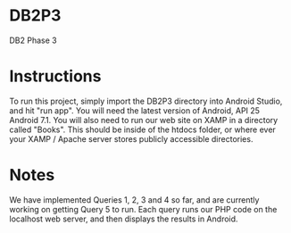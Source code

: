 # DB2P3
DB2 Phase 3

# Instructions
To run this project, simply import the DB2P3 directory into Android Studio, and hit "run app". You will need the latest version of Android, API 25 Android 7.1. You will also need to run our web site on XAMP in a directory called "Books". This should be inside of the htdocs folder, or where ever your XAMP / Apache server stores publicly accessible directories.

# Notes
We have implemented Queries 1, 2, 3 and 4 so far, and are currently working on getting Query 5 to run. Each query runs our PHP code on the localhost web server, and then displays the results in Android.
